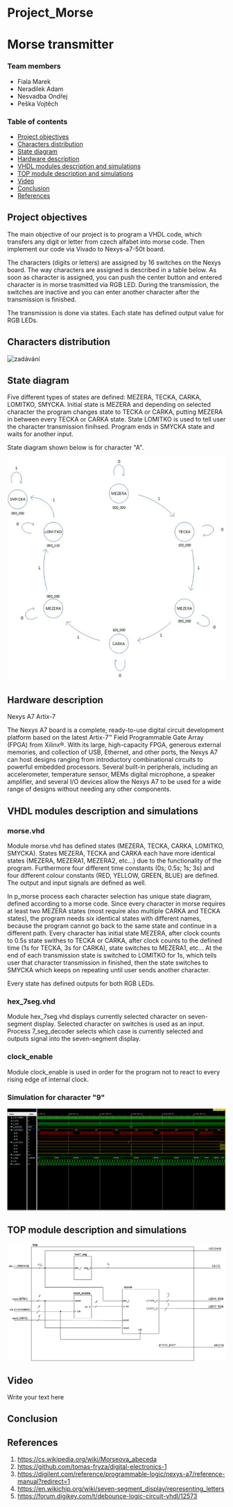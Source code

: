 # Project_Morse
# Morse transmitter
### Team members

* Fiala Marek
* Neradilek Adam
* Nesvadba Ondřej
* Peška Vojtěch

### Table of contents

* [Project objectives](#objectives)
* [Characters distribution](#characters)
* [State diagram](#states)
* [Hardware description](#hardware)
* [VHDL modules description and simulations](#modules)
* [TOP module description and simulations](#top)
* [Video](#video)
* [Conclusion](#conclusion)
* [References](#references)

<a name="objectives"></a>

## Project objectives
The main objective of our project is to program a VHDL code, which transfers any digit or letter from czech alfabet into morse code. Then implement our code via Vivado to Nexys-a7-50t board. 

The characters (digits or letters) are assigned by 16 switches on the Nexys board. The way characters are assigned is described in a table below. As soon as character is assigned, you can push the center button and entered character is in morse trasmitted via RGB LED. During the transmission, the switches are inactive and you can enter another character after the transmission is finished.

The transmission is done via states. Each state has defined output value for RGB LEDs.
<a name="characters"></a>

## Characters distribution

![zadávání](https://user-images.githubusercontent.com/99417291/164990761-116f0b6f-d9df-4b99-b260-22a0c6d4a104.jpg)

<a name="states"></a>
## State diagram

Five different types of states are defined: MEZERA, TECKA, CARKA, LOMITKO, SMYCKA. Initial state is MEZERA and depending on selected character the program changes state to TECKA or CARKA, putting MEZERA in between every TECKA or CARKA state. State LOMITKO is used to tell user the character transmission finihsed. Program ends in SMYCKA state and waits for another input.

State diagram shown below is for character "A".

![state_diagram](images/state_diagram.jpg)

<a name="hardware"></a>

## Hardware description

Nexys A7 Artix-7

The Nexys A7 board is a complete, ready-to-use digital circuit development platform based on the latest Artix-7™ Field Programmable Gate Array (FPGA) from Xilinx®. With its large, high-capacity FPGA, generous external memories, and collection of USB, Ethernet, and other ports, the Nexys A7 can host designs ranging from introductory combinational circuits to powerful embedded processors. Several built-in peripherals, including an accelerometer, temperature sensor, MEMs digital microphone, a speaker amplifier, and several I/O devices allow the Nexys A7 to be used for a wide range of designs without needing any other components.

<a name="modules"></a>

## VHDL modules description and simulations

### morse.vhd
Module morse.vhd has defined states (MEZERA, TECKA, CARKA, LOMITKO, SMYCKA). States MEZERA, TECKA and CARKA each have more identical states (MEZERA, MEZERA1, MEZERA2, etc...) due to the functionality of the program. Furthermore four different time constants (0s; 0.5s; 1s; 3s) and four different colour constants (RED, YELLOW, GREEN, BLUE) are defined. The output and input signals are defined as well. 

In p_morse process each character selection has unique state diagram, defined according to a morse code. Since every character in morse requires at least two MEZERA states (most require also multiple CARKA and TECKA states), the program needs six identical states with different names, because the program cannot go back to the same state and continue in a different path. Every character has initial state MEZERA, after clock counts to 0.5s state swithes to TECKA or CARKA, after clock counts to the defined time (1s for TECKA, 3s for CARKA), state switches to MEZERA1, etc... At the end of each transmission state is switched to LOMITKO for 1s, which tells user that character transmission in finished, then the state switches to SMYCKA which keeps on repeating until user sends another character.

Every state has defined outputs for both RGB LEDs.

### hex_7seg.vhd
Module hex_7seg.vhd displays currently selected character on seven-segment display. Selected character on switches is used as an input. Process 7_seg_decoder selects which case is currently selected and outputs signal into the seven-segment display.


### clock_enable
Module clock_enable is used in order for the program not to react to every rising edge of internal clock.


### Simulation for character "9"
![waves](images/waves.png)

<a name="top"></a>

## TOP module description and simulations
![top](images/top.png)


<a name="video"></a>

## Video

Write your text here

<a name="conclusion"></a>

## Conclusion

<a name="references"></a>

## References

1. https://cs.wikipedia.org/wiki/Morseova_abeceda
2. https://github.com/tomas-fryza/digital-electronics-1
3. https://digilent.com/reference/programmable-logic/nexys-a7/reference-manual?redirect=1
4. https://en.wikichip.org/wiki/seven-segment_display/representing_letters
5. https://forum.digikey.com/t/debounce-logic-circuit-vhdl/12573
